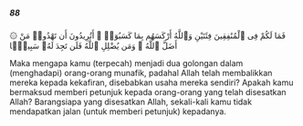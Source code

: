 ##### 88

<span class="ayah">۞ فَمَا لَكُمْ فِى ٱلْمُنَٰفِقِينَ فِئَتَيْنِ وَٱللَّهُ أَرْكَسَهُم بِمَا كَسَبُوٓا۟ ۚ أَتُرِيدُونَ أَن تَهْدُوا۟ مَنْ أَضَلَّ ٱللَّهُ ۖ وَمَن يُضْلِلِ ٱللَّهُ فَلَن تَجِدَ لَهُۥ سَبِيلًۭا</span>

<span class="ayah_translation">Maka mengapa kamu (terpecah) menjadi dua golongan dalam (menghadapi) orang-orang munafik, padahal Allah telah membalikkan mereka kepada kekafiran, disebabkan usaha mereka sendiri? Apakah kamu bermaksud memberi petunjuk kepada orang-orang yang telah disesatkan Allah? Barangsiapa yang disesatkan Allah, sekali-kali kamu tidak mendapatkan jalan (untuk memberi petunjuk) kepadanya.</span>
